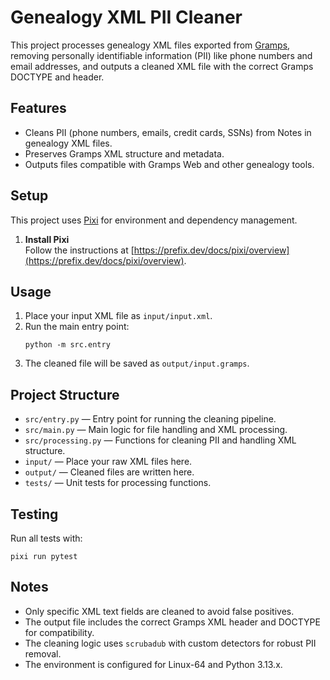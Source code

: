 
# Genealogy XML PII Cleaner

This project processes genealogy XML files exported from [Gramps](https://gramps-project.org/wiki/index.php?title=main_page), removing personally identifiable information (PII) like phone numbers and email addresses, and outputs a cleaned XML file with the correct Gramps DOCTYPE and header.

## Features

- Cleans PII (phone numbers, emails, credit cards, SSNs) from Notes in genealogy XML files.
- Preserves Gramps XML structure and metadata.
- Outputs files compatible with Gramps Web and other genealogy tools.

## Setup

This project uses [Pixi](https://prefix.dev/docs/pixi/) for environment and dependency management.

1. **Install Pixi**  
   Follow the instructions at [https://prefix.dev/docs/pixi/overview](https://prefix.dev/docs/pixi/overview).

## Usage

1. Place your input XML file as `input/input.xml`.
2. Run the main entry point:
   ```
   python -m src.entry
   ```
3. The cleaned file will be saved as `output/input.gramps`.

## Project Structure

- `src/entry.py` — Entry point for running the cleaning pipeline.
- `src/main.py` — Main logic for file handling and XML processing.
- `src/processing.py` — Functions for cleaning PII and handling XML structure.
- `input/` — Place your raw XML files here.
- `output/` — Cleaned files are written here.
- `tests/` — Unit tests for processing functions.

## Testing

Run all tests with:
```
pixi run pytest
```

## Notes

- Only specific XML text fields are cleaned to avoid false positives.
- The output file includes the correct Gramps XML header and DOCTYPE for compatibility.
- The cleaning logic uses `scrubadub` with custom detectors for robust PII removal.
- The environment is configured for Linux-64 and Python 3.13.x.


